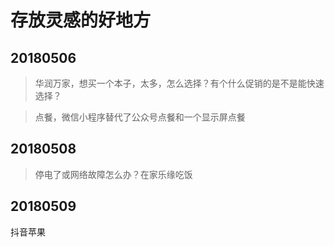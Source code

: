 # 存放灵感的好地方

## 20180506
> 华润万家，想买一个本子，太多，怎么选择？有个什么促销的是不是能快速选择？

> 点餐，微信小程序替代了公众号点餐和一个显示屏点餐

## 20180508
> 停电了或网络故障怎么办？在家乐缘吃饭
## 20180509
抖音苹果
